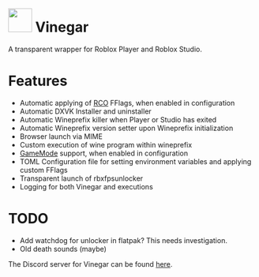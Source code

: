 # <img src="https://github.com/vinegar-dev/vinegar/blob/master/icons/vinegar.svg" width="48"> Vinegar
A transparent wrapper for Roblox Player and Roblox Studio.

# Features
+ Automatic applying of [RCO](https://github.com/L8X/Roblox-Client-Optimizer) FFlags, when enabled in configuration
+ Automatic DXVK Installer and uninstaller
+ Automatic Wineprefix killer when Player or Studio has exited
+ Automatic Wineprefix version setter upon Wineprefix initialization
+ Browser launch via MIME
+ Custom execution of wine program within wineprefix
+ [GameMode](https://github.com/FeralInteractive/gamemode) support, when enabled in configuration
+ TOML Configuration file for setting environment variables and applying custom FFlags
+ Transparent launch of rbxfpsunlocker
+ Logging for both Vinegar and executions

# TODO
+ Add watchdog for unlocker in flatpak? This needs investigation.
+ Old death sounds (maybe)

The Discord server for Vinegar can be found [here](https://discord.gg/dzdzZ6Pps2).
